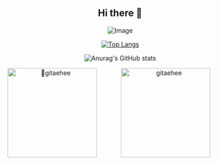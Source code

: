 <h2 align="center">Hi there 👋</h2>

<!--
**gitaehee/gitaehee** is a ✨ _special_ ✨ repository because its `README.md` (this file) appears on your GitHub profile.

Here are some ideas to get you started:

- 🔭 I’m currently working on ...
- 🌱 I’m currently learning ...
- 👯 I’m looking to collaborate on ...
- 🤔 I’m looking for help with ...
- 💬 Ask me about ...
- 📫 How to reach me: ...
- 😄 Pronouns: ...
- ⚡ Fun fact: ...
-->

<div align="center">

![Image](https://github.com/user-attachments/assets/e3d399af-ae2c-41ad-9512-0b851f72a460)

[![Top Langs](https://github-readme-stats.vercel.app/api/top-langs/?username=delay-100&layout=compact)](https://github.com/gitaehee/github-readme-stats)

![Anurag's GitHub stats](https://github-readme-stats.vercel.app/api?username=gitaehee&show_icons=true&theme=radical)

<p><img align="left" height="200" src="http://github-profile-summary-cards.vercel.app/api/cards/most-commit-language?username=gitaehee&theme=2077&exclude=html" alt="gitaehee" /></p>

<p><img height="200" src="http://mazassumnida.wtf/api/generate_badge?boj=ehhee" alt="gitaehee" /></p>

</div>
